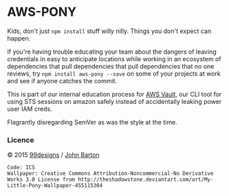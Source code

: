 # AWS-PONY

Kids, don't just `npm install` stuff willy nilly. Things you don't expect can happen.

If you're having trouble educating your team about the dangers of leaving credentials in easy to anticipate locations while working in an ecosystem of dependencies that pull dependencies that pull dependencies that no one reviews, try `npm install aws-pony --save` on some of your projects at work and see if anyone catches the commit.

This is part of our internal education process for [AWS Vault](https://github.com/99designs/aws-vault), our CLI tool for using STS sessions on amazon safely instead of accidentally leaking power user IAM creds.

Flagrantly disregarding SemVer as was the style at the time.

### Licence

&copy; 2015 [99designs](http://99designs.com) / [John Barton](http://whoisjohnbarton.com)
```
Code: ICS
Wallpaper: Creative Commons Attribution-Noncommercial-No Derivative Works 3.0 License from http://theshadowstone.deviantart.com/art/My-Little-Pony-Wallpaper-455115304
```
